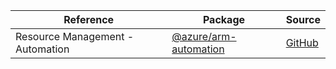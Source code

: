 | Reference | Package | Source |
|---|---|---|
|Resource Management - Automation|[@azure/arm-automation](https://www.npmjs.com/package/@azure/arm-automation)|[GitHub](https://github.com/Azure/azure-sdk-for-js/blob/main/)|
